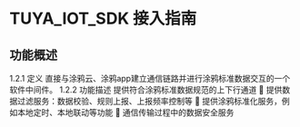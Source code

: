 # TUYA_IOT_SDK 接入指南


## 功能概述
1.2.1 定义
直接与涂鸦云、涂鸦app建立通信链路并进行涂鸦标准数据交互的一个软件中间件。
1.2.2 功能描述
提供符合涂鸦标准数据规范的上下行通道
	提供数据过滤服务：数据校验、规则上报、上报频率控制等
	提供涂鸦标准化服务，例如本地定时、本地联动等功能
	通信传输过程中的数据安全服务
